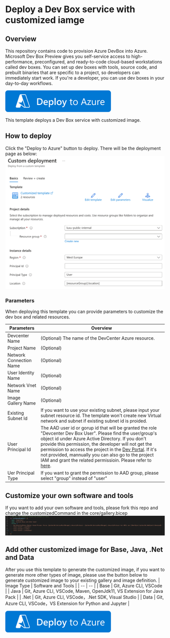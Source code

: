 # Deploy a Dev Box service with customized iamge

## Overview

This repository contains code to provision Azure DevBox into Azure. Microsoft Dev Box Preview gives you self-service access to high-performance, preconfigured, and ready-to-code cloud-based workstations called dev boxes. You can set up dev boxes with tools, source code, and prebuilt binaries that are specific to a project, so developers can immediately start work. If you're a developer, you can use dev boxes in your day-to-day workflows.

[![Deploy to Azure](https://raw.githubusercontent.com/Azure/azure-quickstart-templates/master/1-CONTRIBUTION-GUIDE/images/deploytoazure.svg?sanitize=true)](https://portal.azure.com/#create/Microsoft.Template/uri/https%3A%2F%2Fraw.githubusercontent.com%2Fluxu-ms%2FDevbox-ADE-Infra%2Fcustomized-image%2Finfra%2Fazuredeploy.json)

This template deploys a Dev Box service with customized image.

## How to deploy

Click the "Deploy to Azure" button to deploy. There will be the deployment page as below:
![Deployment Sample](assets/deployment-page.png)

### Parameters

When deploying this template you can provide parameters to customize the dev box and related resources.

| Parameters | Overview |
| -- | -- |
| Devcenter Name | (Optional) The name of the DevCenter Azure resource. |
| Project Name | (Optional) |
| Network Connection Name | (Optional) |
| User Identity Name | (Optional)|
| Network Vnet Name  | (Optional) |
| Image Gallery Name | (Optional) |
| Existing Subnet Id | If you want to use your existing subnet, please input your subnet resource id. The template won't create new Virtual network and subnet if existing subnet id is proided.|
| User Principal Id | The AAD user id or gorup id that will be granted the role "Devcenter Dev Box User". Please find the user/group's object id under Azure Active Directory. If you don't provide this permission, the developer will not get the permission to access the project in the [Dev Portal](https://devportal.microsoft.com). If it's not provided, mannually you can also go to the project IAM and grant the related permissioin. Please refer to [here](https://learn.microsoft.com/en-us/azure/dev-box/quickstart-configure-dev-box-service?tabs=AzureADJoin#6-provide-access-to-a-dev-box-project). |
| Uer Principal Type | If you want to grant the permission to AAD group, please select "group" instead of "user" |

## Customize your own software and tools

If you want to add your own software and tools, please fork this repo and change the customizedCommand in the core/gallery.bicep
![customized-command](assets/customized-command.png)

## Add other customized image for Base, Java, .Net and Data

After you use this template to generate the customized image, if you want to generate more other types of image, please use the button below to generate customized image to your existing gallery and image definition.
| Image Type | Software and Tools |
| -- | -- |
| Base | Git, Azure CLI, VSCode |
| Java | Git, Azure CLI, VSCode, Maven, OpenJdk11, VS Extension for Java Pack |
| .Net | Git, Azure CLI, VSCode，.Net SDK, Visual Studio |
| Data | Git, Azure CLI, VSCode，VS Extension for Python and Jupyter |

[![Deploy to Azure](https://raw.githubusercontent.com/Azure/azure-quickstart-templates/master/1-CONTRIBUTION-GUIDE/images/deploytoazure.svg?sanitize=true)](https://portal.azure.com/#create/Microsoft.Template/uri/https%3A%2F%2Fraw.githubusercontent.com%2Fluxu-ms%2FDevbox-ADE-Infra%2Fcustomized-image%2Fcustomized-image%2Fcustomized-image.json)
